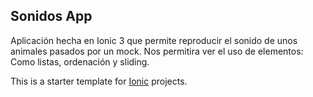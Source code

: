 

## Sonidos App

Aplicación hecha en Ionic 3 que permite reproducir el sonido de unos animales pasados por un mock.
Nos permitira ver el uso de elementos: Como listas, ordenación y sliding.

This is a starter template for [Ionic](http://ionicframework.com/docs/) projects.
